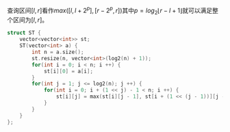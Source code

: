 
查询区间$[l,r]$看作$max([l,l + 2 ^ p],[r - 2 ^ p,r])$其中$p = {log_{2}{\lfloor r - l + 1\rfloor}}$就可以满足整个区间为$[l,r]$。

```cpp
struct ST {
    vector<vector<int>> st;
    ST(vector<int> a) {
        int n = a.size();
        st.resize(n, vector<int>(log2(n) + 1));
        for(int i = 0; i < n; i ++) {
            st[i][0] = a[i];
        }
        for(int j = 1; j <= log2(n); j ++) {
            for(int i = 0; i + (1 << j) - 1 < n; i ++) {
                st[i][j] = max(st[i][j - 1], st[i + (1 << (j - 1))][j - 1]);
            }
        }
    }
};
```
